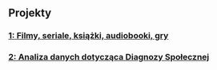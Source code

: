## Projekty

### [1: Filmy, seriale, książki, audiobooki, gry](https://github.com/mini-pw/2021L-ExploratoryDataAnalysis/tree/main/Projekt/Projekt1) 

### [2: Analiza danych dotycząca Diagnozy Społecznej](https://github.com/mini-pw/2021L-ExploratoryDataAnalysis/tree/main/Projekt/Projekt2)






